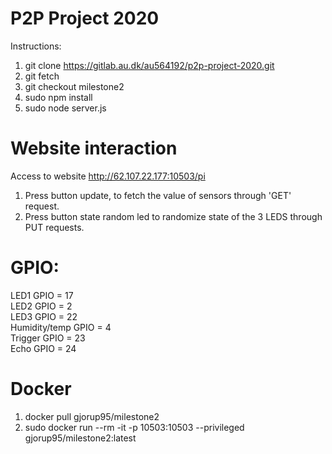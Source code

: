 # P2P Project 2020
Instructions:
1. git clone https://gitlab.au.dk/au564192/p2p-project-2020.git
2. git fetch
3. git checkout milestone2
4. sudo npm install
5. sudo node server.js

# Website interaction
Access to website http://62.107.22.177:10503/pi
1. Press button update, to fetch the value of sensors through 'GET' request.
2. Press button state random led to randomize state of the 3 LEDS through PUT requests.

# GPIO:
LED1 GPIO = 17  \
LED2 GPIO = 2  \
LED3 GPIO = 22  \
Humidity/temp GPIO = 4  \
Trigger GPIO = 23  \
Echo GPIO = 24  

# Docker
1. docker pull gjorup95/milestone2
2. sudo docker run --rm -it -p 10503:10503 --privileged gjorup95/milestone2:latest
